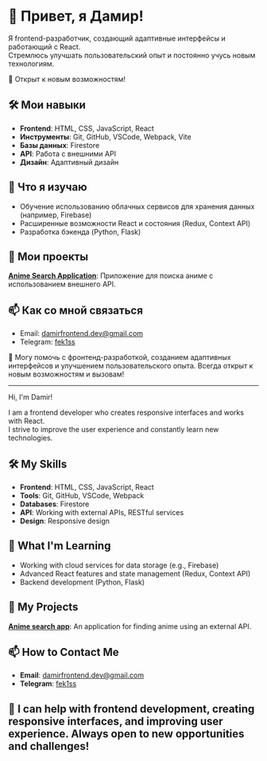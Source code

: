 # 👋 Привет, я Дамир! 

Я frontend-разработчик, создающий адаптивные интерфейсы и работающий с React.  
Стремлюсь улучшать пользовательский опыт и постоянно учусь новым технологиям.  

🚀 Открыт к новым возможностям!  

## 🛠 Мои навыки
- **Frontend**: HTML, CSS, JavaScript, React
- **Инструменты**: Git, GitHub, VSCode, Webpack, Vite
- **Базы данных**: Firestore
- **API**: Работа с внешними API
- **Дизайн**: Адаптивный дизайн

## 🌱 Что я изучаю
- Обучение использованию облачных сервисов для хранения данных (например, Firebase)
- Расширенные возможности React и состояния (Redux, Context API)
- Разработка бэкенда (Python, Flask)

## 💼 Мои проекты
 **[Anime Search Application](https://anime-search-seven.vercel.app/)**: Приложение для поиска аниме с использованием внешнего API.

## 📫 Как со мной связаться
- Email: [damirfrontend.dev@gmail.com](mailto:damirfrontend.dev@gmail.com)
- Telegram: [fek1ss](https://t.me/fek1ss)

🔭 Могу помочь с фронтенд-разработкой, созданием адаптивных интерфейсов и улучшением пользовательского опыта. Всегда открыт к новым возможностям и вызовам!

-------------------------
 Hi, I'm Damir! 

I am a frontend developer who creates responsive interfaces and works with React.  
I strive to improve the user experience and constantly learn new technologies.

## 🛠 My Skills  
- **Frontend**: HTML, CSS, JavaScript, React  
- **Tools**: Git, GitHub, VSCode, Webpack  
- **Databases**: Firestore  
- **API**: Working with external APIs, RESTful services  
- **Design**: Responsive design  

## 🌱 What I'm Learning  
- Working with cloud services for data storage (e.g., Firebase)  
- Advanced React features and state management (Redux, Context API)  
- Backend development (Python, Flask)

## 💼 My Projects  
**[Anime search app](https://anime-search-seven.vercel.app/)**: An application for finding anime using an external API.

## 📫 How to Contact Me  
- **Email**: [damirfrontend.dev@gmail.com](mailto:damirfrontend.dev@gmail.com)
- **Telegram**: [fek1ss](https://t.me/fek1ss) 

## 🔭 I can help with frontend development, creating responsive interfaces, and improving user experience. Always open to new opportunities and challenges!  





